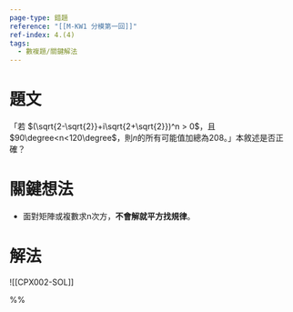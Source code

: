 ```yaml
---
page-type: 錯題
reference: "[[M-KW1 分模第一回]]"
ref-index: 4.(4)
tags:
  - 數複題/關鍵解法
---
```

# 題文
「若 $(\sqrt{2-\sqrt{2}}+i\sqrt{2+\sqrt{2}})^n > 0$，且 $90\degree<n<120\degree$，則$n$的所有可能值加總為208。」本敘述是否正確？

# 關鍵想法
- 面對矩陣或複數求n次方，**不會解就平方找規律**。

# 解法
![[CPX002-SOL]]


%%